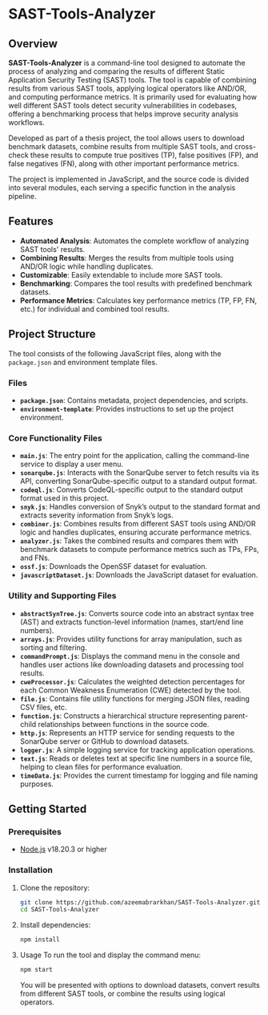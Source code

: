 # SAST-Tools-Analyzer

## Overview

**SAST-Tools-Analyzer** is a command-line tool designed to automate the process of analyzing and comparing the results of different Static Application Security Testing (SAST) tools. The tool is capable of combining results from various SAST tools, applying logical operators like AND/OR, and computing performance metrics. It is primarily used for evaluating how well different SAST tools detect security vulnerabilities in codebases, offering a benchmarking process that helps improve security analysis workflows.

Developed as part of a thesis project, the tool allows users to download benchmark datasets, combine results from multiple SAST tools, and cross-check these results to compute true positives (TP), false positives (FP), and false negatives (FN), along with other important performance metrics.

The project is implemented in JavaScript, and the source code is divided into several modules, each serving a specific function in the analysis pipeline.

## Features

- **Automated Analysis**: Automates the complete workflow of analyzing SAST tools' results.
- **Combining Results**: Merges the results from multiple tools using AND/OR logic while handling duplicates.
- **Customizable**: Easily extendable to include more SAST tools.
- **Benchmarking**: Compares the tool results with predefined benchmark datasets.
- **Performance Metrics**: Calculates key performance metrics (TP, FP, FN, etc.) for individual and combined tool results.

## Project Structure

The tool consists of the following JavaScript files, along with the `package.json` and environment template files.

### Files

- **`package.json`**: Contains metadata, project dependencies, and scripts.
- **`environment-template`**: Provides instructions to set up the project environment.

### Core Functionality Files

- **`main.js`**: The entry point for the application, calling the command-line service to display a user menu.
- **`sonarqube.js`**: Interacts with the SonarQube server to fetch results via its API, converting SonarQube-specific output to a standard output format.
- **`codeql.js`**: Converts CodeQL-specific output to the standard output format used in this project.
- **`snyk.js`**: Handles conversion of Snyk’s output to the standard format and extracts severity information from Snyk’s logs.
- **`combiner.js`**: Combines results from different SAST tools using AND/OR logic and handles duplicates, ensuring accurate performance metrics.
- **`analyzer.js`**: Takes the combined results and compares them with benchmark datasets to compute performance metrics such as TPs, FPs, and FNs.
- **`ossf.js`**: Downloads the OpenSSF dataset for evaluation.
- **`javascriptDataset.js`**: Downloads the JavaScript dataset for evaluation.

### Utility and Supporting Files

- **`abstractSynTree.js`**: Converts source code into an abstract syntax tree (AST) and extracts function-level information (names, start/end line numbers).
- **`arrays.js`**: Provides utility functions for array manipulation, such as sorting and filtering.
- **`commandPrompt.js`**: Displays the command menu in the console and handles user actions like downloading datasets and processing tool results.
- **`cweProcessor.js`**: Calculates the weighted detection percentages for each Common Weakness Enumeration (CWE) detected by the tool.
- **`file.js`**: Contains file utility functions for merging JSON files, reading CSV files, etc.
- **`function.js`**: Constructs a hierarchical structure representing parent-child relationships between functions in the source code.
- **`http.js`**: Represents an HTTP service for sending requests to the SonarQube server or GitHub to download datasets.
- **`logger.js`**: A simple logging service for tracking application operations.
- **`text.js`**: Reads or deletes text at specific line numbers in a source file, helping to clean files for performance evaluation.
- **`timeData.js`**: Provides the current timestamp for logging and file naming purposes.

## Getting Started

### Prerequisites

- [Node.js](https://nodejs.org/) v18.20.3 or higher

### Installation

1. Clone the repository:
   ```bash
   git clone https://github.com/azeemabrarkhan/SAST-Tools-Analyzer.git
   cd SAST-Tools-Analyzer
   ```
   
2. Install dependencies:
    ```bash
   npm install
   ```

3. Usage
   To run the tool and display the command menu:
    ```bash
   npm start
   ```
   You will be presented with options to download datasets, convert results from different SAST tools, or combine the results using logical operators.
